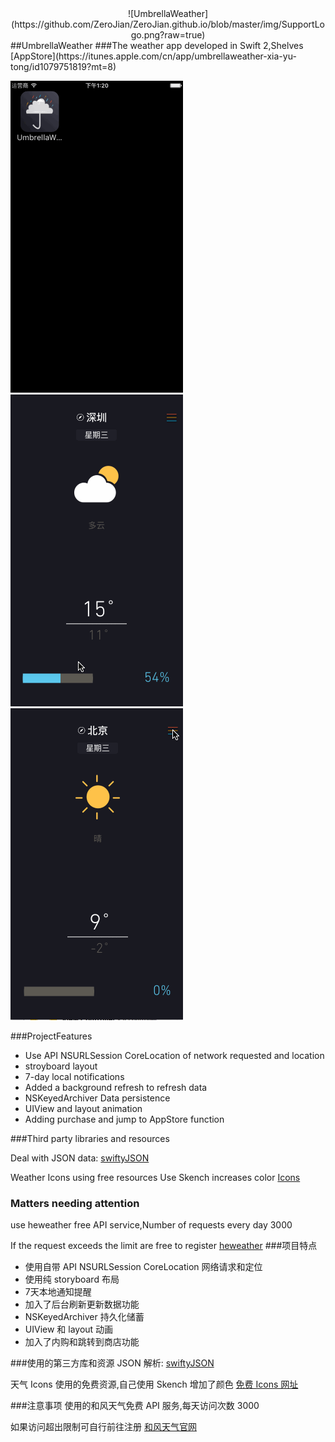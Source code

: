<center>
![UmbrellaWeather](https://github.com/ZeroJian/ZeroJian.github.io/blob/master/img/SupportLogo.png?raw=true)
</center>
##UmbrellaWeather
###The weather app developed in Swift 2,Shelves [AppStore](https://itunes.apple.com/cn/app/umbrellaweather-xia-yu-tong/id1079751819?mt=8)


![launch](https://github.com/ZeroJian/ZeroJian.github.io/blob/master/img/launch.gif?raw=true)
![addCity](https://github.com/ZeroJian/ZeroJian.github.io/blob/master/img/cityView.gif?raw=true)
![support](https://github.com/ZeroJian/ZeroJian.github.io/blob/master/img/supportView.gif?raw=true)


###ProjectFeatures
- Use API NSURLSession CoreLocation of network requested and location
- stroyboard layout
- 7-day local notifications
- Added a background refresh to refresh data
- NSKeyedArchiver Data persistence
- UIView and layout animation
- Adding purchase and jump to AppStore function


###Third party libraries and resources

Deal with JSON data: [swiftyJSON](https://github.com/SwiftyJSON/SwiftyJSON)

Weather Icons using free resources Use Skench increases color [Icons](http://sm-artists.com/?page_id=925)

### Matters needing attention
use heweather free API service,Number of requests every day 3000

If the request exceeds the limit are free to register [heweather](http://www.heweather.com)
###项目特点 
- 使用自带 API NSURLSession CoreLocation 网络请求和定位
- 使用纯 storyboard 布局
- 7天本地通知提醒
- 加入了后台刷新更新数据功能
- NSKeyedArchiver 持久化储蓄
- UIView 和 layout 动画
- 加入了内购和跳转到商店功能

###使用的第三方库和资源
JSON 解析: [swiftyJSON](https://github.com/SwiftyJSON/SwiftyJSON)

天气 Icons 使用的免费资源,自己使用 Skench 增加了颜色 [免费 Icons 网址](http://sm-artists.com/?page_id=925)

###注意事项
使用的和风天气免费 API 服务,每天访问次数 3000

如果访问超出限制可自行前往注册 [和风天气官网](http://www.heweather.com)